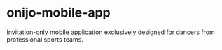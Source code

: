 # onijo-mobile-app
Invitation-only mobile application exclusively designed for dancers from professional sports teams.
